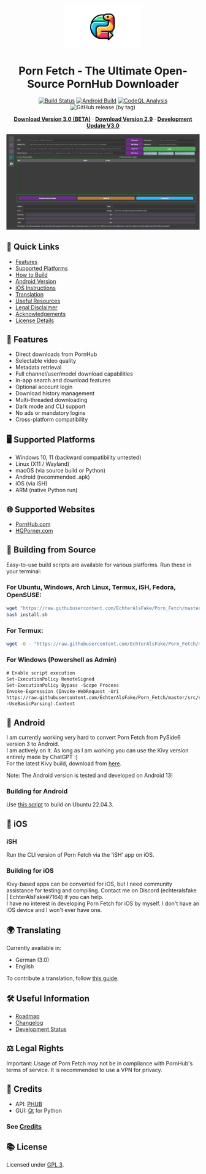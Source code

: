 <p align="center">
  <img src="https://github.com/EchterAlsFake/Porn_Fetch/blob/V3.0/src/frontend/graphics/logo_transparent.png" alt="Porn Fetch Logo" width="200"/>
</p>


<h1 align="center">Porn Fetch - The Ultimate Open-Source PornHub Downloader</h1>

<p align="center">
  <a href="https://github.com/EchterAlsFake/Porn_Fetch/actions/workflows/python-app.yml"><img src="https://github.com/EchterAlsFake/Porn_Fetch/actions/workflows/python-app.yml/badge.svg" alt="Build Status"/></a>
  <a href="https://github.com/EchterAlsFake/Porn_Fetch/actions/workflows/android.yml"><img src="https://github.com/EchterAlsFake/Porn_Fetch/actions/workflows/android.yml/badge.svg" alt="Android Build"/></a>
  <a href="https://github.com/EchterAlsFake/Porn_Fetch/workflows/CodeQL"><img src="https://github.com/EchterAlsFake/Porn_Fetch/workflows/CodeQL/badge.svg" alt="CodeQL Analysis"/></a>
  <img alt="GitHub release (by tag)" src="https://img.shields.io/github/downloads/EchterAlsFake/Porn_Fetch/2.9/total">

</p>

<p align="center">
  <a href="https://github.com/EchterAlsFake/Porn_Fetch/releases/tag/beta-3.0"><strong>Download Version 3.0 (BETA)</strong></a> ·
  <a href="https://github.com/EchterAlsFake/Porn_Fetch/releases/tag/2.9"><strong>Download Version 2.9</strong></a> ·
  <a href="https://github.com/EchterAlsFake/Porn_Fetch/blob/master/README/STATUS.md"><strong>Development Update V3.0</strong></a>
</p>

![Alt text](https://github.com/EchterAlsFake/Porn_Fetch/blob/9c634446b097f35d17fcf06e735e184ccd358c60/screenshot.png?raw=true "Optional Title")

## 🚀 Quick Links
- [Features](#-features)
- [Supported Platforms](#-supported-platforms)
- [How to Build](#-building-from-source)
- [Android Version](#-android)
- [iOS Instructions](#-ios)
- [Translation](#-translating)
- [Useful Resources](#-useful-information)
- [Legal Disclaimer](#-legal-rights)
- [Acknowledgements](#-credits)
- [License Details](#-license)

## 🌟 Features
- Direct downloads from PornHub
- Selectable video quality
- Metadata retrieval
- Full channel/user/model download capabilities
- In-app search and download features
- Optional account login
- Download history management
- Multi-threaded downloading
- Dark mode and CLI support
- No ads or mandatory logins
- Cross-platform compatibility

## 🖥️ Supported Platforms
- Windows 10, 11 (backward compatibility untested)
- Linux (X11 / Wayland)
- macOS (via source build or Python)
- Android (recommended .apk)
- iOS (via iSH)
- ARM (native Python run)

## 🌐 Supported Websites
- [PornHub.com](https://github.com/Egsagon/PHUB)
- [HQPorner.com](https://github.com/EchterAlsFake/hqporner_api)

## 🔨 Building from Source
Easy-to-use build scripts are available for various platforms. Run these in your terminal:

### For Ubuntu, Windows, Arch Linux, Termux, iSH, Fedora, OpenSUSE:
```bash
wget "https://raw.githubusercontent.com/EchterAlsFake/Porn_Fetch/master/src/scripts/install.sh" -O install.sh
bash install.sh
```
### For Termux:
```bash
wget -O - "https://raw.githubusercontent.com/EchterAlsFake/Porn_Fetch/master/src/scripts/install_termux.sh" | bash
```
### For Windows (Powershell as Admin)
```
# Enable script execution
Set-ExecutionPolicy RemoteSigned 
Set-ExecutionPolicy Bypass -Scope Process
Invoke-Expression (Invoke-WebRequest -Uri https://raw.githubusercontent.com/EchterAlsFake/Porn_Fetch/master/src/scripts/install_windows.ps1 -UseBasicParsing).Content
```
## 📱 Android
I am currently working very hard to convert Porn Fetch from PySide6 version 3 to Android. 
<br>I am actively on it. As long as I am working you can use the Kivy version entirely made by ChatGPT :)
<br>For the latest Kivy build, download from [here](https://github.com/EchterAlsFake/Porn_Fetch/releases/tag/2.9).

Note: The Android version is tested and developed on Android 13!

### Building for Android
Use [this script](https://github.com/EchterAlsFake/Porn_Fetch/blob/master/src/scripts/build_android.sh) to build on Ubuntu 22.04.3.

## 🍏 iOS
### iSH
Run the CLI version of Porn Fetch via the 'iSH' app on iOS.

### Building for iOS
Kivy-based apps can be converted for iOS, but I need community assistance for testing and compiling. Contact me on Discord (echteralsfake | EchterAlsFake#7164) if you can help.
<br>I have no interest in developing Porn Fetch for iOS by myself. I don't have an iOS device and I won't ever have one.
## 🌍 Translating
Currently available in:
- German (3.0)
- English

To contribute a translation, follow [this guide](https://github.com/EchterAlsFake/Porn_Fetch/blob/master/README/TRANSLATING.md).

## 🛠️ Useful Information
- [Roadmap](https://github.com/EchterAlsFake/Porn_Fetch/blob/master/README/ROADMAP.md)
- [Changelog](https://github.com/EchterAlsFake/Porn_Fetch/blob/master/README/CHANGELOG.md)
- [Development Status](https://github.com/EchterAlsFake/Porn_Fetch/blob/master/README/STATUS.md)

## ⚖️ Legal Rights
Important: Usage of Porn Fetch may not be in compliance with PornHub's terms of service. It is recommended to use a VPN for privacy.

## 👏 Credits
- API: [PHUB](https://github.com/Egsagon/PHUB)
- GUI: [Qt](https://qt.io) for Python
### See [Credits](https://github.com/EchterAlsFake/Porn_Fetch/blob/master/README/CREDITS.md)

## 📚 License
Licensed under [GPL 3](https://www.gnu.org/licenses/gpl-3.0.en.html).
 
